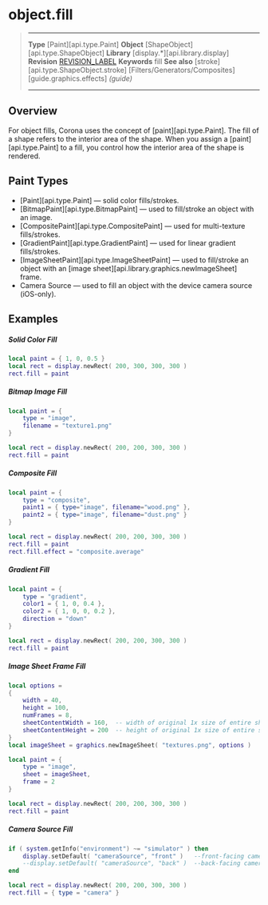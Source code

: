 # object.fill

> --------------------- ------------------------------------------------------------------------------------------
> __Type__              [Paint][api.type.Paint]
> __Object__            [ShapeObject][api.type.ShapeObject]
> __Library__           [display.*][api.library.display]
> __Revision__          [REVISION_LABEL](REVISION_URL)
> __Keywords__          fill
> __See also__          [stroke][api.type.ShapeObject.stroke]
>						[Filters/Generators/Composites][guide.graphics.effects] _(guide)_
> --------------------- ------------------------------------------------------------------------------------------


## Overview

For object fills, Corona uses the concept of [paint][api.type.Paint]. The fill of a shape refers to the interior area of the shape. When you assign a [paint][api.type.Paint] to a fill, you control how the interior area of the shape is rendered.


## Paint Types

* [Paint][api.type.Paint] &mdash; solid color fills/strokes.
* [BitmapPaint][api.type.BitmapPaint] &mdash; used to fill/stroke an object with an image.
* [CompositePaint][api.type.CompositePaint] &mdash; used for multi-texture fills/strokes.
* [GradientPaint][api.type.GradientPaint] &mdash; used for linear gradient fills/strokes.
* [ImageSheetPaint][api.type.ImageSheetPaint] &mdash; used to fill/stroke an object with an [image sheet][api.library.graphics.newImageSheet] frame.
* Camera Source &mdash; used to fill an object with the device camera source <nobr>(iOS-only).</nobr>


## Examples

##### Solid Color Fill

``````lua
local paint = { 1, 0, 0.5 }
local rect = display.newRect( 200, 300, 300, 300 )
rect.fill = paint
``````

##### Bitmap Image Fill

``````lua
local paint = {
    type = "image",
    filename = "texture1.png"
}

local rect = display.newRect( 200, 200, 300, 300 )
rect.fill = paint
``````

##### Composite Fill

``````lua
local paint = {
    type = "composite",
    paint1 = { type="image", filename="wood.png" },
    paint2 = { type="image", filename="dust.png" }
}

local rect = display.newRect( 200, 200, 300, 300 )
rect.fill = paint
rect.fill.effect = "composite.average"
``````

##### Gradient Fill

``````lua
local paint = {
    type = "gradient",
    color1 = { 1, 0, 0.4 },
    color2 = { 1, 0, 0, 0.2 },
    direction = "down"
}

local rect = display.newRect( 200, 200, 300, 300 )
rect.fill = paint
``````

##### Image Sheet Frame Fill

``````lua
local options =
{
    width = 40,
    height = 100,
    numFrames = 8,
    sheetContentWidth = 160,  -- width of original 1x size of entire sheet
    sheetContentHeight = 200  -- height of original 1x size of entire sheet
}
local imageSheet = graphics.newImageSheet( "textures.png", options )

local paint = {
    type = "image",
    sheet = imageSheet,
    frame = 2
}

local rect = display.newRect( 200, 200, 300, 300 )
rect.fill = paint
``````

##### Camera Source Fill

``````lua
if ( system.getInfo("environment") ~= "simulator" ) then
	display.setDefault( "cameraSource", "front" )   --front-facing camera
	--display.setDefault( "cameraSource", "back" )  --back-facing camera
end

local rect = display.newRect( 200, 200, 300, 300 )
rect.fill = { type = "camera" }
``````
